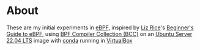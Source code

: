 # About

These are my initial experiments in [eBPF](https://ebpf.io/), inspired by [Liz Rice](http://www.lizrice.com/)'s [Beginner's Guide to eBPF](https://github.com/lizrice/ebpf-beginners), using [BPF Compiler Collection (BCC)](https://github.com/iovisor/bcc) on an [Ubuntu Server 22.04 LTS](https://ubuntu.com/download/server) image with [conda](https://www.anaconda.com/products/distribution) running in [VirtualBox](https://www.virtualbox.org/)